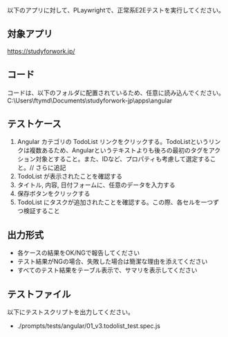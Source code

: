 以下のアプリに対して、PLaywrightで、正常系E2Eテストを実行してください。 

## 対象アプリ
https://studyforwork.jp/


## コード
コードは、以下のフォルダに配置されているため、任意に読み込んでください。
C:\Users\ftymd\Documents\studyforwork-jp\apps\angular


## テストケース
1. Angular カテゴリの TodoList リンクをクリックする。TodoListというリンクは複数あるため、Angularというテキストよりも後ろの最初のタグをアクション対象とすること。また、IDなど、プロパティも考慮して選定すること。// さらに追記
2. TodoList が表示されたことを確認する
3. タイトル, 内容, 日付フォームに、任意のデータを入力する
4. 保存ボタンをクリックする
5. TodoList にタスクが追加されたことを確認する。この際、各セルを一つずつ検証すること


## 出力形式 
- 各ケースの結果をOK/NGで報告してください
- テスト結果がNGの場合、失敗した場合は簡潔な理由を添えてください
- すべてのテスト結果をテーブル表示で、サマリを表示してください

## テストファイル
以下にテストスクリプトを出力してください。
- ./prompts/tests/angular/01_v3.todolist_test.spec.js
